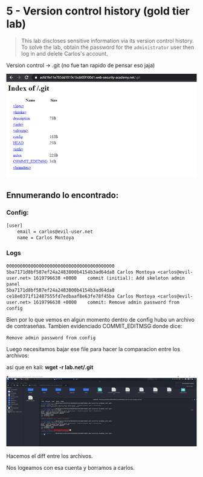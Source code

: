 # 5 - Version control history \(gold tier lab\)

> This lab discloses sensitive information via its version control history. To solve the lab, obtain the password for the `administrator` user then log in and delete Carlos's account.

Version control -&gt; .git \(no fue tan rapido de pensar eso jaja\)

![](../../.gitbook/assets/imagen%20%28640%29.png)

## Ennumerando lo encontrado:

### Config:

```text
[user]
	email = carlos@evil-user.net
	name = Carlos Montoya
```

### Logs

```text
0000000000000000000000000000000000000000 5ba7171d8bf587ef24a2483800b4154b3ad64da8 Carlos Montoya <carlos@evil-user.net> 1619796638 +0000	commit (initial): Add skeleton admin panel
5ba7171d8bf587ef24a2483800b4154b3ad64da8 ce18e0371f12487555fd7edbaaf8e63fe78f45ba Carlos Montoya <carlos@evil-user.net> 1619796638 +0000	commit: Remove admin password from config
```

Bien por lo que vemos en algun momento dentro de config hubo un archivo de contraseñas. Tambien evidenciado COMMIT\_EDITMSG donde dice:

```text
Remove admin password from config
```

Luego necesitamos bajar ese file para hacer la comparacion entre los archivos:

asi que en kali: **wget -r lab.net/.git**

![](../../.gitbook/assets/imagen%20%28632%29.png)

Hacemos el diff entre los archivos.

Nos logeamos con esa cuenta y borramos a carlos.

